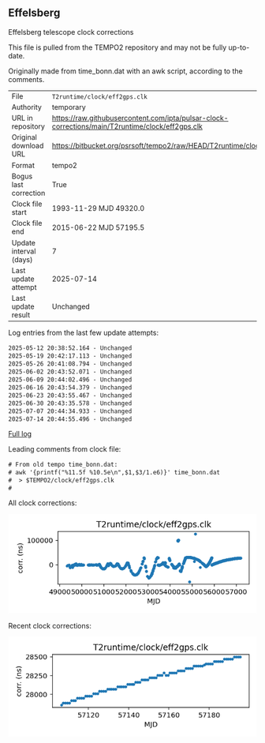 
## Effelsberg

Effelsberg telescope clock corrections

This file is pulled from the TEMPO2 repository and may not be fully
up-to-date.

Originally made from time_bonn.dat with an awk script, according to
the comments.

|     |     |
|:--- |:--- |
| File | `T2runtime/clock/eff2gps.clk` |
| Authority | temporary |
| URL in repository | <https://raw.githubusercontent.com/ipta/pulsar-clock-corrections/main/T2runtime/clock/eff2gps.clk> |
| Original download URL | <https://bitbucket.org/psrsoft/tempo2/raw/HEAD/T2runtime/clock/eff2gps.clk> |
| Format | tempo2 |
| Bogus last correction | True |
| Clock file start | 1993-11-29 MJD 49320.0 |
| Clock file end | 2015-06-22 MJD 57195.5 |
| Update interval (days) | 7 |
| Last update attempt | 2025-07-14 |
| Last update result | Unchanged |

Log entries from the last few update attempts:
```
2025-05-12 20:38:52.164 - Unchanged
2025-05-19 20:42:17.113 - Unchanged
2025-05-26 20:41:08.794 - Unchanged
2025-06-02 20:43:52.071 - Unchanged
2025-06-09 20:44:02.496 - Unchanged
2025-06-16 20:43:54.379 - Unchanged
2025-06-23 20:43:55.467 - Unchanged
2025-06-30 20:43:35.578 - Unchanged
2025-07-07 20:44:34.933 - Unchanged
2025-07-14 20:44:55.496 - Unchanged
```
[Full log](https://raw.githubusercontent.com/ipta/pulsar-clock-corrections/main/log/T2runtime/clock/eff2gps.clk.log)

Leading comments from clock file:

    # From old tempo time_bonn.dat:
    # awk '{printf("%11.5f %10.5e\n",$1,$3/1.e6)}' time_bonn.dat
    #  > $TEMPO2/clock/eff2gps.clk
    #



All clock corrections:

![plot of all clock corrections](eff2gps.clk.png "All corrections")

Recent clock corrections:

![plot of recent clock corrections](eff2gps.clk.short.png "Recent corrections")


